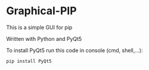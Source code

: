 # Graphical-PIP
This is a simple GUI for pip

Written with Python and PyQt5

To install PyQt5 run this code in console (cmd, shell,...):

`pip install PyQt5`
